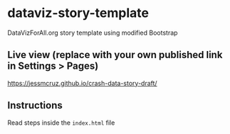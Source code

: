 # dataviz-story-template
DataVizForAll.org story template using modified Bootstrap

## Live view (replace with your own published link in Settings > Pages)
https://jessmcruz.github.io/crash-data-story-draft/

## Instructions
Read steps inside the `index.html` file
